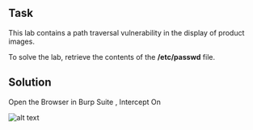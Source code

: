 ## Task 
This lab contains a path traversal vulnerability in the display of product images.

To solve the lab, retrieve the contents of the **/etc/passwd** file.

## Solution

Open the Browser in Burp Suite , Intercept On

![alt text](Burp1.png)
